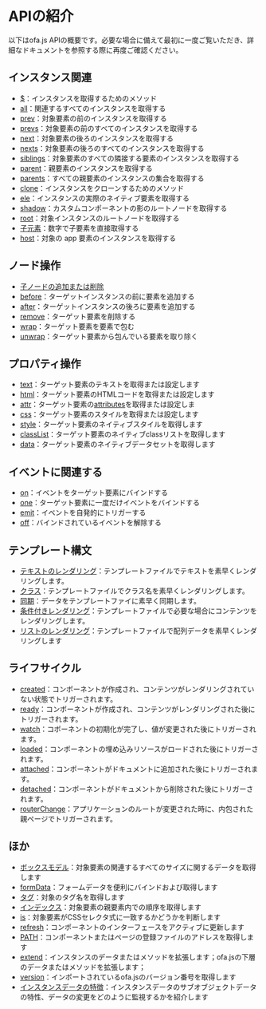 # APIの紹介

以下はofa.js APIの概要です。必要な場合に備えて最初に一度ご覧いただき、詳細なドキュメントを参照する際に再度ご確認ください。

## インスタンス関連

- [$](./instance/dollar.md)：インスタンスを取得するためのメソッド
- [all](./instance/all.md)：関連するすべてのインスタンスを取得する
- [prev](./instance/prev.md)：対象要素の前のインスタンスを取得する
- [prevs](./instance/prevs.md)：対象要素の前のすべてのインスタンスを取得する
- [next](./instance/next.md)：対象要素の後ろのインスタンスを取得する
- [nexts](./instance/nexts.md)：対象要素の後ろのすべてのインスタンスを取得する
- [siblings](./instance/siblings.md)：対象要素のすべての隣接する要素のインスタンスを取得する
- [parent](./instance/parent.md)：親要素のインスタンスを取得する
- [parents](./instance/parents.md)：すべての親要素のインスタンスの集合を取得する
- [clone](./instance/clone.md)：インスタンスをクローンするためのメソッド
- [ele](./instance/ele.md)：インスタンスの実際のネイティブ要素を取得する
- [shadow](./instance/shadow.md)：カスタムコンポーネントの影のルートノードを取得する
- [root](./instance/root.md)：対象インスタンスのルートノードを取得する
- [子元素](./instance/children.md)：数字で子要素を直接取得する
- [host](./instance/host.md)：対象の app 要素のインスタンスを取得する

## ノード操作

- [子ノードの追加または削除](./operation/array-like.md)
- [before](./operation/before.md)：ターゲットインスタンスの前に要素を追加する
- [after](./operation/after.md)：ターゲットインスタンスの後ろに要素を追加する
- [remove](./operation/remove.md)：ターゲット要素を削除する
- [wrap](./operation/wrap.md)：ターゲット要素を要素で包む
- [unwrap](./operation/unwrap.md)：ターゲット要素から包んでいる要素を取り除く

## プロパティ操作

- [text](./props/text.md)：ターゲット要素のテキストを取得または設定します
- [html](./props/html.md)：ターゲット要素のHTMLコードを取得または設定します
- [attr](./props/attr.md)：ターゲット要素の[attributes](https://developer.mozilla.org/en-US/docs/Web/API/Element/attributes)を取得または設定しま
- [css](./props/css.md)：ターゲット要素のスタイルを取得または設定します
- [style](./props/style.md)：ターゲット要素のネイティブスタイルを取得します
- [classList](./props/class-list.md)：ターゲット要素のネイティブclassリストを取得します
- [data](./props/data.md)：ターゲット要素のネイティブデータセットを取得します

## イベントに関連する

- [on](./event/on.md)：イベントをターゲット要素にバインドする
- [one](./event/one.md)：ターゲット要素に一度だけイベントをバインドする
- [emit](./event/emit.md)：イベントを自発的にトリガーする
- [off](./event/off.md)：バインドされているイベントを解除する

## テンプレート構文

- [テキストのレンダリング](./temp-syntax/text-render.md)：テンプレートファイルでテキストを素早くレンダリングします。
- [クラス](./temp-syntax/class.md)：テンプレートファイルでクラス名を素早くレンダリングします。
- [同期](./temp-syntax/sync.md)：データをテンプレートファイに素早く同期します。
- [条件付きレンダリング](./temp-syntax/condition.md)：テンプレートファイルで必要な場合にコンテンツをレンダリングします。
- [リストのレンダリング](./temp-syntax/fill.md)：テンプレートファイルで配列データを素早くレンダリングします

## ライフサイクル
- [created](./life-cycle/created.md)：コンポーネントが作成され、コンテンツがレンダリングされていない状態でトリガーされます。
- [ready](./life-cycle/ready.md)：コンポーネントが作成され、コンテンツがレンダリングされた後にトリガーされます。
- [watch](./life-cycle/watch.md)：コポーネントの初期化が完了し、値が変更された後にトリガーされます。
- [loaded](./life-cycle/loaded.md)：コンポーネントの埋め込みリソースがロードされた後にトリガーされます。
- [attached](./life-cycle/attached.md)：コンポーネントがドキュメントに追加された後にトリガーされます。
- [detached](./life-cycle/detached.md)：コンポーネントがドキュメントから削除された後にトリガーされます。
- [routerChange](./life-cycle/router-change.md)：アプリケーションのルートが変更された時に、内包された親ページでトリガーされます。

## ほか

- [ボックスモデル](./others/box.md)：対象要素の関連するすべてのサイズに関するデータを取得します
- [formData](./others/form-data.md)：フォームデータを便利にバインドおよび取得します
- [タグ](./others/tag.md)：対象のタグ名を取得します
- [インデックス](./others/index.md)：対象要素の親要素内での順序を取得します
- [is](./others/is.md)：対象要素がCSSセレクタ式に一致するかどうかを判断します
- [refresh](./others/refresh.md)：コンポーネントのインターフェースをアクティブに更新します
- [PATH](./others/path.md)：コンポーネントまたはページの登録ファイルのアドレスを取得します
- [extend](./others/extend.md)：インスタンスのデータまたはメソッドを拡張します；ofa.jsの下層のデータまたはメソッドを拡張します；
- [version](./others/version.md)：インポートされているofa.jsのバージョン番号を取得します
- [インスタンスデータの特徴](./others/stanz.md)：インスタンスデータのサブオブジェクトデータの特性、データの変更をどのように監視するかを紹介します